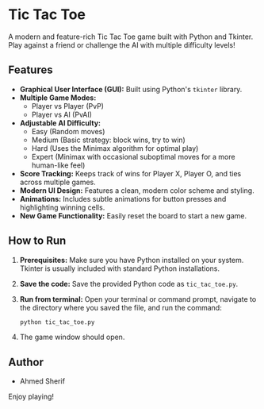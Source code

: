 #  Tic Tac Toe

A modern and feature-rich Tic Tac Toe game built with Python and Tkinter. Play against a friend or challenge the AI with multiple difficulty levels!

## Features

*   **Graphical User Interface (GUI):** Built using Python's `tkinter` library.
*   **Multiple Game Modes:**
    *   Player vs Player (PvP)
    *   Player vs AI (PvAI)
*   **Adjustable AI Difficulty:**
    *   Easy (Random moves)
    *   Medium (Basic strategy: block wins, try to win)
    *   Hard (Uses the Minimax algorithm for optimal play)
    *   Expert (Minimax with occasional suboptimal moves for a more human-like feel)
*   **Score Tracking:** Keeps track of wins for Player X, Player O, and ties across multiple games.
*   **Modern UI Design:** Features a clean, modern color scheme and styling.
*   **Animations:** Includes subtle animations for button presses and highlighting winning cells.
*   **New Game Functionality:** Easily reset the board to start a new game.

## How to Run

1.  **Prerequisites:** Make sure you have Python installed on your system. Tkinter is usually included with standard Python installations.
2.  **Save the code:** Save the provided Python code as `tic_tac_toe.py`.
3.  **Run from terminal:** Open your terminal or command prompt, navigate to the directory where you saved the file, and run the command:

    ```bash
    python tic_tac_toe.py
    ```

4.  The game window should open.

## Author

*   Ahmed Sherif

Enjoy playing!
